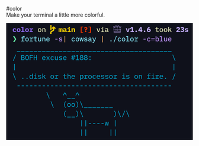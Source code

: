 #color  
Make your terminal a little more colorful.

![screenshot](https://raw.githubusercontent.com/Flammable-Duck/colors/main/screenshot.png) 
